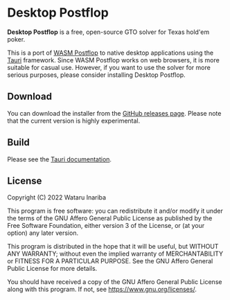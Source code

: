 # Desktop Postflop

**Desktop Postflop** is a free, open-source GTO solver for Texas hold'em poker.

This is a port of [WASM Postflop] to native desktop applications using the [Tauri] framework.
Since WASM Postflop works on web browsers, it is more suitable for casual use.
However, if you want to use the solver for more serious purposes, please consider installing Desktop Postflop.

[WASM Postflop]: https://github.com/b-inary/wasm-postflop
[Tauri]: https://tauri.app/

## Download

You can download the installer from the [GitHub releases page].
Please note that the current version is highly experimental.

[GitHub releases page]: https://github.com/b-inary/desktop-postflop/releases

## Build

Please see the [Tauri documentation].

[Tauri documentation]: https://tauri.app/v1/guides/getting-started/prerequisites

## License

Copyright (C) 2022 Wataru Inariba

This program is free software: you can redistribute it and/or modify it under the terms of the GNU Affero General Public License as published by the Free Software Foundation, either version 3 of the License, or (at your option) any later version.

This program is distributed in the hope that it will be useful, but WITHOUT ANY WARRANTY; without even the implied warranty of MERCHANTABILITY or FITNESS FOR A PARTICULAR PURPOSE.  See the GNU Affero General Public License for more details.

You should have received a copy of the GNU Affero General Public License along with this program.  If not, see <https://www.gnu.org/licenses/>.
